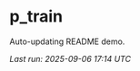 # p_train

Auto-updating README demo.

<!--START_SECTION:status-->
_Last run: 2025-09-06 17:14 UTC_
<!--END_SECTION:status-->


















































































































































































































































































































































































































